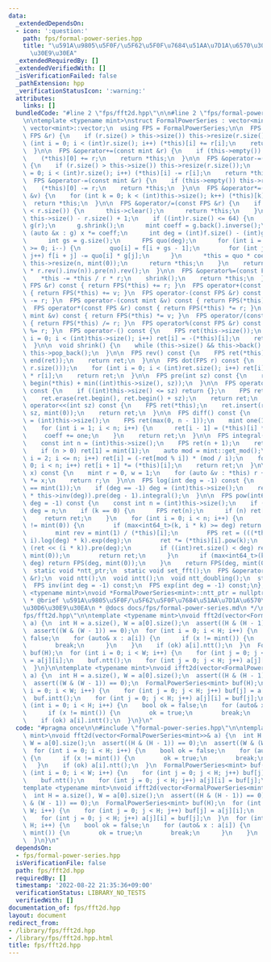 ```yaml
---
data:
  _extendedDependsOn:
  - icon: ':question:'
    path: fps/formal-power-series.hpp
    title: "\u591A\u9805\u5F0F/\u5F62\u5F0F\u7684\u51AA\u7D1A\u6570\u30E9\u30A4\u30D6\
      \u30E9\u30EA"
  _extendedRequiredBy: []
  _extendedVerifiedWith: []
  _isVerificationFailed: false
  _pathExtension: hpp
  _verificationStatusIcon: ':warning:'
  attributes:
    links: []
  bundledCode: "#line 2 \"fps/fft2d.hpp\"\n\n#line 2 \"fps/formal-power-series.hpp\"\
    \n\ntemplate <typename mint>\nstruct FormalPowerSeries : vector<mint> {\n  using\
    \ vector<mint>::vector;\n  using FPS = FormalPowerSeries;\n\n  FPS &operator+=(const\
    \ FPS &r) {\n    if (r.size() > this->size()) this->resize(r.size());\n    for\
    \ (int i = 0; i < (int)r.size(); i++) (*this)[i] += r[i];\n    return *this;\n\
    \  }\n\n  FPS &operator+=(const mint &r) {\n    if (this->empty()) this->resize(1);\n\
    \    (*this)[0] += r;\n    return *this;\n  }\n\n  FPS &operator-=(const FPS &r)\
    \ {\n    if (r.size() > this->size()) this->resize(r.size());\n    for (int i\
    \ = 0; i < (int)r.size(); i++) (*this)[i] -= r[i];\n    return *this;\n  }\n\n\
    \  FPS &operator-=(const mint &r) {\n    if (this->empty()) this->resize(1);\n\
    \    (*this)[0] -= r;\n    return *this;\n  }\n\n  FPS &operator*=(const mint\
    \ &v) {\n    for (int k = 0; k < (int)this->size(); k++) (*this)[k] *= v;\n  \
    \  return *this;\n  }\n\n  FPS &operator/=(const FPS &r) {\n    if (this->size()\
    \ < r.size()) {\n      this->clear();\n      return *this;\n    }\n    int n =\
    \ this->size() - r.size() + 1;\n    if ((int)r.size() <= 64) {\n      FPS f(*this),\
    \ g(r);\n      g.shrink();\n      mint coeff = g.back().inverse();\n      for\
    \ (auto &x : g) x *= coeff;\n      int deg = (int)f.size() - (int)g.size() + 1;\n\
    \      int gs = g.size();\n      FPS quo(deg);\n      for (int i = deg - 1; i\
    \ >= 0; i--) {\n        quo[i] = f[i + gs - 1];\n        for (int j = 0; j < gs;\
    \ j++) f[i + j] -= quo[i] * g[j];\n      }\n      *this = quo * coeff;\n     \
    \ this->resize(n, mint(0));\n      return *this;\n    }\n    return *this = ((*this).rev().pre(n)\
    \ * r.rev().inv(n)).pre(n).rev();\n  }\n\n  FPS &operator%=(const FPS &r) {\n\
    \    *this -= *this / r * r;\n    shrink();\n    return *this;\n  }\n\n  FPS operator+(const\
    \ FPS &r) const { return FPS(*this) += r; }\n  FPS operator+(const mint &v) const\
    \ { return FPS(*this) += v; }\n  FPS operator-(const FPS &r) const { return FPS(*this)\
    \ -= r; }\n  FPS operator-(const mint &v) const { return FPS(*this) -= v; }\n\
    \  FPS operator*(const FPS &r) const { return FPS(*this) *= r; }\n  FPS operator*(const\
    \ mint &v) const { return FPS(*this) *= v; }\n  FPS operator/(const FPS &r) const\
    \ { return FPS(*this) /= r; }\n  FPS operator%(const FPS &r) const { return FPS(*this)\
    \ %= r; }\n  FPS operator-() const {\n    FPS ret(this->size());\n    for (int\
    \ i = 0; i < (int)this->size(); i++) ret[i] = -(*this)[i];\n    return ret;\n\
    \  }\n\n  void shrink() {\n    while (this->size() && this->back() == mint(0))\
    \ this->pop_back();\n  }\n\n  FPS rev() const {\n    FPS ret(*this);\n    reverse(begin(ret),\
    \ end(ret));\n    return ret;\n  }\n\n  FPS dot(FPS r) const {\n    FPS ret(min(this->size(),\
    \ r.size()));\n    for (int i = 0; i < (int)ret.size(); i++) ret[i] = (*this)[i]\
    \ * r[i];\n    return ret;\n  }\n\n  FPS pre(int sz) const {\n    return FPS(begin(*this),\
    \ begin(*this) + min((int)this->size(), sz));\n  }\n\n  FPS operator>>(int sz)\
    \ const {\n    if ((int)this->size() <= sz) return {};\n    FPS ret(*this);\n\
    \    ret.erase(ret.begin(), ret.begin() + sz);\n    return ret;\n  }\n\n  FPS\
    \ operator<<(int sz) const {\n    FPS ret(*this);\n    ret.insert(ret.begin(),\
    \ sz, mint(0));\n    return ret;\n  }\n\n  FPS diff() const {\n    const int n\
    \ = (int)this->size();\n    FPS ret(max(0, n - 1));\n    mint one(1), coeff(1);\n\
    \    for (int i = 1; i < n; i++) {\n      ret[i - 1] = (*this)[i] * coeff;\n \
    \     coeff += one;\n    }\n    return ret;\n  }\n\n  FPS integral() const {\n\
    \    const int n = (int)this->size();\n    FPS ret(n + 1);\n    ret[0] = mint(0);\n\
    \    if (n > 0) ret[1] = mint(1);\n    auto mod = mint::get_mod();\n    for (int\
    \ i = 2; i <= n; i++) ret[i] = (-ret[mod % i]) * (mod / i);\n    for (int i =\
    \ 0; i < n; i++) ret[i + 1] *= (*this)[i];\n    return ret;\n  }\n\n  mint eval(mint\
    \ x) const {\n    mint r = 0, w = 1;\n    for (auto &v : *this) r += w * v, w\
    \ *= x;\n    return r;\n  }\n\n  FPS log(int deg = -1) const {\n    assert((*this)[0]\
    \ == mint(1));\n    if (deg == -1) deg = (int)this->size();\n    return (this->diff()\
    \ * this->inv(deg)).pre(deg - 1).integral();\n  }\n\n  FPS pow(int64_t k, int\
    \ deg = -1) const {\n    const int n = (int)this->size();\n    if (deg == -1)\
    \ deg = n;\n    if (k == 0) {\n      FPS ret(n);\n      if (n) ret[0] = 1;\n \
    \     return ret;\n    }\n    for (int i = 0; i < n; i++) {\n      if ((*this)[i]\
    \ != mint(0)) {\n        if (max<int64_t>(k, i * k) >= deg) return FPS(deg, mint(0));\n\
    \        mint rev = mint(1) / (*this)[i];\n        FPS ret = (((*this * rev) >>\
    \ i).log(deg) * k).exp(deg);\n        ret *= (*this)[i].pow(k);\n        ret =\
    \ (ret << (i * k)).pre(deg);\n        if ((int)ret.size() < deg) ret.resize(deg,\
    \ mint(0));\n        return ret;\n      }\n      if (max<int64_t>(k, i * k) >=\
    \ deg) return FPS(deg, mint(0));\n    }\n    return FPS(deg, mint(0));\n  }\n\n\
    \  static void *ntt_ptr;\n  static void set_fft();\n  FPS &operator*=(const FPS\
    \ &r);\n  void ntt();\n  void intt();\n  void ntt_doubling();\n  static int ntt_pr();\n\
    \  FPS inv(int deg = -1) const;\n  FPS exp(int deg = -1) const;\n};\ntemplate\
    \ <typename mint>\nvoid *FormalPowerSeries<mint>::ntt_ptr = nullptr;\n\n/**\n\
    \ * @brief \u591A\u9805\u5F0F/\u5F62\u5F0F\u7684\u51AA\u7D1A\u6570\u30E9\u30A4\
    \u30D6\u30E9\u30EA\n * @docs docs/fps/formal-power-series.md\n */\n#line 4 \"\
    fps/fft2d.hpp\"\n\ntemplate <typename mint>\nvoid fft2d(vector<FormalPowerSeries<mint>>&\
    \ a) {\n  int H = a.size(), W = a[0].size();\n  assert((H & (H - 1)) == 0);\n\
    \  assert((W & (W - 1)) == 0);\n  for (int i = 0; i < H; i++) {\n    bool ok =\
    \ false;\n    for (auto& x : a[i]) {\n      if (x != mint()) {\n        ok = true;\n\
    \        break;\n      }\n    }\n    if (ok) a[i].ntt();\n  }\n  FormalPowerSeries<mint>\
    \ buf(H);\n  for (int i = 0; i < W; i++) {\n    for (int j = 0; j < H; j++) buf[j]\
    \ = a[j][i];\n    buf.ntt();\n    for (int j = 0; j < H; j++) a[j][i] = buf[j];\n\
    \  }\n}\n\ntemplate <typename mint>\nvoid ifft2d(vector<FormalPowerSeries<mint>>&\
    \ a) {\n  int H = a.size(), W = a[0].size();\n  assert((H & (H - 1)) == 0);\n\
    \  assert((W & (W - 1)) == 0);\n  FormalPowerSeries<mint> buf(H);\n  for (int\
    \ i = 0; i < W; i++) {\n    for (int j = 0; j < H; j++) buf[j] = a[j][i];\n  \
    \  buf.intt();\n    for (int j = 0; j < H; j++) a[j][i] = buf[j];\n  }\n  for\
    \ (int i = 0; i < H; i++) {\n    bool ok = false;\n    for (auto& x : a[i]) {\n\
    \      if (x != mint()) {\n        ok = true;\n        break;\n      }\n    }\n\
    \    if (ok) a[i].intt();\n  }\n}\n"
  code: "#pragma once\n\n#include \"formal-power-series.hpp\"\n\ntemplate <typename\
    \ mint>\nvoid fft2d(vector<FormalPowerSeries<mint>>& a) {\n  int H = a.size(),\
    \ W = a[0].size();\n  assert((H & (H - 1)) == 0);\n  assert((W & (W - 1)) == 0);\n\
    \  for (int i = 0; i < H; i++) {\n    bool ok = false;\n    for (auto& x : a[i])\
    \ {\n      if (x != mint()) {\n        ok = true;\n        break;\n      }\n \
    \   }\n    if (ok) a[i].ntt();\n  }\n  FormalPowerSeries<mint> buf(H);\n  for\
    \ (int i = 0; i < W; i++) {\n    for (int j = 0; j < H; j++) buf[j] = a[j][i];\n\
    \    buf.ntt();\n    for (int j = 0; j < H; j++) a[j][i] = buf[j];\n  }\n}\n\n\
    template <typename mint>\nvoid ifft2d(vector<FormalPowerSeries<mint>>& a) {\n\
    \  int H = a.size(), W = a[0].size();\n  assert((H & (H - 1)) == 0);\n  assert((W\
    \ & (W - 1)) == 0);\n  FormalPowerSeries<mint> buf(H);\n  for (int i = 0; i <\
    \ W; i++) {\n    for (int j = 0; j < H; j++) buf[j] = a[j][i];\n    buf.intt();\n\
    \    for (int j = 0; j < H; j++) a[j][i] = buf[j];\n  }\n  for (int i = 0; i <\
    \ H; i++) {\n    bool ok = false;\n    for (auto& x : a[i]) {\n      if (x !=\
    \ mint()) {\n        ok = true;\n        break;\n      }\n    }\n    if (ok) a[i].intt();\n\
    \  }\n}\n"
  dependsOn:
  - fps/formal-power-series.hpp
  isVerificationFile: false
  path: fps/fft2d.hpp
  requiredBy: []
  timestamp: '2022-08-22 21:35:36+09:00'
  verificationStatus: LIBRARY_NO_TESTS
  verifiedWith: []
documentation_of: fps/fft2d.hpp
layout: document
redirect_from:
- /library/fps/fft2d.hpp
- /library/fps/fft2d.hpp.html
title: fps/fft2d.hpp
---
```

